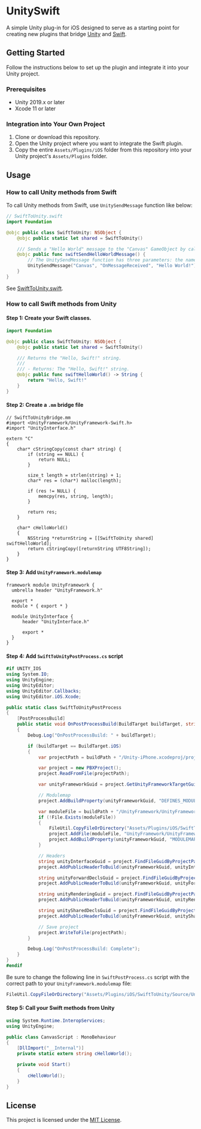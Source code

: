 # UnitySwift

A simple Unity plug-in for iOS designed to serve as a starting point for creating new plugins that bridge [Unity](http://unity3d.com/) and [Swift](https://swift.org/).

## Getting Started

Follow the instructions below to set up the plugin and integrate it into your Unity project.

### Prerequisites

* Unity 2019.x or later
* Xcode 11 or later

### Integration into Your Own Project

1. Clone or download this repository.
1. Open the Unity project where you want to integrate the Swift plugin.
1. Copy the entire `Assets/Plugins/iOS` folder from this repository into your Unity project's `Assets/Plugins` folder.

## Usage

### How to call Unity methods from Swift

To call Unity methods from Swift, use `UnitySendMessage` function like below:

```swift
// SwiftToUnity.swift
import Foundation

@objc public class SwiftToUnity: NSObject {
    @objc public static let shared = SwiftToUnity()

    /// Sends a "Hello World" message to the "Canvas" GameObject by calling the "OnMessageReceived" script method on that object with the "Hello World!" message.
    @objc public func swiftSendHelloWorldMessage() {
        // The UnitySendMessage function has three parameters: the name of the target GameObject, the script method to call on that object and the message string to pass to the called method.
        UnitySendMessage("Canvas", "OnMessageReceived", "Hello World!");
    }
}
```

See [SwiftToUnity.swift](Assets/Plugins/iOS/SwiftToUnity/Source/SwiftToUnity.swift).

### How to call Swift methods from Unity

#### **Step 1**: Create your Swift classes.

```swift
import Foundation

@objc public class SwiftToUnity: NSObject {
    @objc public static let shared = SwiftToUnity()

    /// Returns the "Hello, Swift!" string.
    ///
    /// - Returns: The "Hello, Swift!" string.
    @objc public func swiftHelloWorld() -> String {
        return "Hello, Swift!"
    }
}
```

#### **Step 2**: Create a `.mm` bridge file

```objc
// SwiftToUnityBridge.mm
#import <UnityFramework/UnityFramework-Swift.h>
#import "UnityInterface.h"

extern "C"
{
    char* cStringCopy(const char* string) {
        if (string == NULL) {
            return NULL;
        }

        size_t length = strlen(string) + 1;
        char* res = (char*) malloc(length);

        if (res != NULL) {
            memcpy(res, string, length);
        }

        return res;
    }

    char* cHelloWorld()
    {
        NSString *returnString = [[SwiftToUnity shared] swiftHelloWorld];
        return cStringCopy([returnString UTF8String]);
    }
}

```

#### **Step 3**: Add ``UnityFramework.modulemap``

```
framework module UnityFramework {
  umbrella header "UnityFramework.h"

  export *
  module * { export * }

  module UnityInterface {
      header "UnityInterface.h"

      export *
  }
}
```

#### **Step 4**: Add ``SwiftToUnityPostProcess.cs`` script

```csharp
#if UNITY_IOS
using System.IO;
using UnityEngine;
using UnityEditor;
using UnityEditor.Callbacks;
using UnityEditor.iOS.Xcode;

public static class SwiftToUnityPostProcess
{
    [PostProcessBuild]
    public static void OnPostProcessBuild(BuildTarget buildTarget, string buildPath)
    {
        Debug.Log("OnPostProcessBuild: " + buildTarget);

        if (buildTarget == BuildTarget.iOS)
        {
            var projectPath = buildPath + "/Unity-iPhone.xcodeproj/project.pbxproj";

            var project = new PBXProject();
            project.ReadFromFile(projectPath);

            var unityFrameworkGuid = project.GetUnityFrameworkTargetGuid();

            // Modulemap
            project.AddBuildProperty(unityFrameworkGuid, "DEFINES_MODULE", "YES");

            var moduleFile = buildPath + "/UnityFramework/UnityFramework.modulemap";
            if (!File.Exists(moduleFile))
            {
                FileUtil.CopyFileOrDirectory("Assets/Plugins/iOS/SwiftToUnity/Source/UnityFramework.modulemap", moduleFile);
                project.AddFile(moduleFile, "UnityFramework/UnityFramework.modulemap");
                project.AddBuildProperty(unityFrameworkGuid, "MODULEMAP_FILE", "$(SRCROOT)/UnityFramework/UnityFramework.modulemap");
            }

            // Headers
            string unityInterfaceGuid = project.FindFileGuidByProjectPath("Classes/Unity/UnityInterface.h");
            project.AddPublicHeaderToBuild(unityFrameworkGuid, unityInterfaceGuid);

            string unityForwardDeclsGuid = project.FindFileGuidByProjectPath("Classes/Unity/UnityForwardDecls.h");
            project.AddPublicHeaderToBuild(unityFrameworkGuid, unityForwardDeclsGuid);

            string unityRenderingGuid = project.FindFileGuidByProjectPath("Classes/Unity/UnityRendering.h");
            project.AddPublicHeaderToBuild(unityFrameworkGuid, unityRenderingGuid);

            string unitySharedDeclsGuid = project.FindFileGuidByProjectPath("Classes/Unity/UnitySharedDecls.h");
            project.AddPublicHeaderToBuild(unityFrameworkGuid, unitySharedDeclsGuid);

            // Save project
            project.WriteToFile(projectPath);
        }

        Debug.Log("OnPostProcessBuild: Complete");
    }
}
#endif
```

Be sure to change the following line in ``SwiftPostProcess.cs`` script with the correct path to your `UnityFramework.modulemap` file:

```csharp
FileUtil.CopyFileOrDirectory("Assets/Plugins/iOS/SwiftToUnity/Source/UnityFramework.modulemap", moduleFile);
```

#### **Step 5**: Call your Swift methods from Unity

```csharp
using System.Runtime.InteropServices;
using UnityEngine;

public class CanvasScript : MonoBehaviour
{
    [DllImport("__Internal")]
    private static extern string cHelloWorld();

    private void Start()
    {
        cHelloWorld();
    }
}
```

## License

This project is licensed under the [MIT License](LICENSE).
